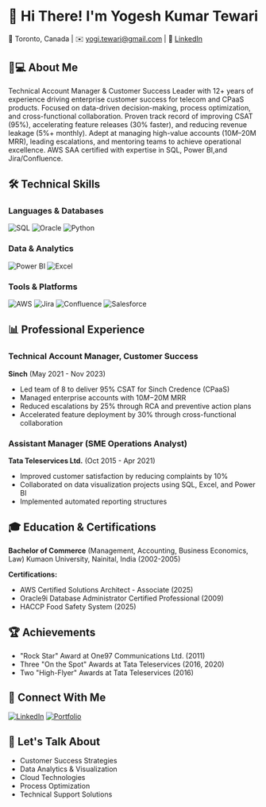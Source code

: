 # 👋 Hi There! I'm Yogesh Kumar Tewari

📍 Toronto, Canada | ✉️ [yogi.tewari@gmail.com](mailto:yogi.tewari@gmail.com) | 🔗 [LinkedIn](https://www.linkedin.com/in/ytewari)

## 👨💻 About Me

Technical Account Manager & Customer Success Leader with 12+ years of experience driving enterprise customer success for telecom and CPaaS products. Focused on data-driven decision-making, process optimization, and cross-functional collaboration. Proven track record of improving CSAT (95%), accelerating feature releases (30% faster), and reducing revenue leakage (5%+ monthly). Adept at managing high-value accounts ($10M–$20M MRR), leading escalations, and mentoring teams to achieve operational excellence. AWS SAA certified with expertise in SQL, Power BI,and Jira/Confluence.

## 🛠️ Technical Skills

### Languages & Databases
![SQL](https://img.shields.io/badge/SQL-000?style=for-the-badge&logo=mysql&logoColor=white)
![Oracle](https://img.shields.io/badge/Oracle-F80000?style=for-the-badge&logo=oracle&logoColor=white)
![Python](https://img.shields.io/badge/Python-3776AB?style=for-the-badge&logo=python&logoColor=white)

### Data & Analytics
![Power BI](https://img.shields.io/badge/Power_BI-F2C811?style=for-the-badge&logo=powerbi&logoColor=black)
![Excel](https://img.shields.io/badge/Excel-217346?style=for-the-badge&logo=microsoftexcel&logoColor=white)

### Tools & Platforms
![AWS](https://img.shields.io/badge/AWS-232F3E?style=for-the-badge&logo=amazon-aws&logoColor=white)
![Jira](https://img.shields.io/badge/Jira-0052CC?style=for-the-badge&logo=Jira&logoColor=white)
![Confluence](https://img.shields.io/badge/Confluence-172B4D?style=for-the-badge&logo=confluence&logoColor=white)
![Salesforce](https://img.shields.io/badge/Salesforce-00A1E0?style=for-the-badge&logo=salesforce&logoColor=white)

## 📊 Professional Experience

### Technical Account Manager, Customer Success
**Sinch** (May 2021 - Nov 2023)
- Led team of 8 to deliver 95% CSAT for Sinch Credence (CPaaS)
- Managed enterprise accounts with $10M-$20M MRR
- Reduced escalations by 25% through RCA and preventive action plans
- Accelerated feature deployment by 30% through cross-functional collaboration

### Assistant Manager (SME Operations Analyst)
**Tata Teleservices Ltd.** (Oct 2015 - Apr 2021)
- Improved customer satisfaction by reducing complaints by 10%
- Collaborated on data visualization projects using SQL, Excel, and Power BI
- Implemented automated reporting structures

## 🎓 Education & Certifications

**Bachelor of Commerce** (Management, Accounting, Business Economics, Law)
Kumaon University, Nainital, India (2002-2005)

**Certifications:**
- AWS Certified Solutions Architect - Associate (2025)
- Oracle9i Database Administrator Certified Professional (2009)
- HACCP Food Safety System (2025)

## 🏆 Achievements

- "Rock Star" Award at One97 Communications Ltd. (2011)
- Three "On the Spot" Awards at Tata Teleservices (2016, 2020)
- Two "High-Flyer" Awards at Tata Teleservices (2016)

## 🔗 Connect With Me

[![LinkedIn](https://img.shields.io/badge/LinkedIn-0077B5?style=for-the-badge&logo=linkedin&logoColor=white)](https://www.linkedin.com/in/ytewari)
[![Portfolio](https://img.shields.io/badge/Portfolio-000000?style=for-the-badge&logo=About.me&logoColor=white)](https://www.linkedin.com/in/ytewari)

## 💬 Let's Talk About

- Customer Success Strategies
- Data Analytics & Visualization
- Cloud Technologies
- Process Optimization
- Technical Support Solutions
